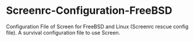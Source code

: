 # Screenrc-Configuration-FreeBSD
Configuration File of Screen for FreeBSD and Linux (Screenrc rescue config file). A survival configuration file to use Screen.
